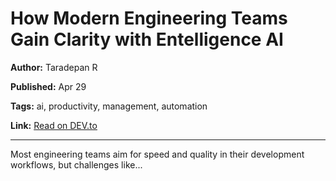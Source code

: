 # How Modern Engineering Teams Gain Clarity with Entelligence AI

**Author:** Taradepan R

**Published:** Apr 29

**Tags:** ai, productivity, management, automation

**Link:** [Read on DEV.to](https://dev.to/taradepan/how-modern-engineering-teams-gain-clarity-with-entelligence-ai-28md)

---

Most engineering teams aim for speed and quality in their development workflows, but challenges like...